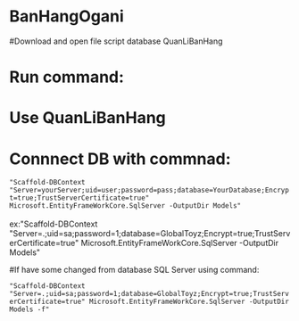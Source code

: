 # BanHangOgani

#Download and open file script database QuanLiBanHang
# Run command:
# Use QuanLiBanHang
# Connnect DB with commnad: 
` "Scaffold-DBContext "Server=yourServer;uid=user;password=pass;database=YourDatabase;Encrypt=true;TrustServerCertificate=true" Microsoft.EntityFrameWorkCore.SqlServer -OutputDir Models" ` <br/> 
<br/> 
ex:"Scaffold-DBContext "Server=.;uid=sa;password=1;database=GlobalToyz;Encrypt=true;TrustServerCertificate=true" Microsoft.EntityFrameWorkCore.SqlServer -OutputDir Models"

#If have some changed from database SQL Server using command: <br/>

` "Scaffold-DBContext "Server=.;uid=sa;password=1;database=GlobalToyz;Encrypt=true;TrustServerCertificate=true" Microsoft.EntityFrameWorkCore.SqlServer -OutputDir Models -f" `
